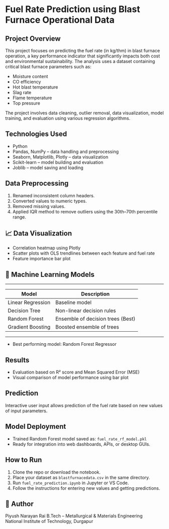 
# Fuel Rate Prediction using Blast Furnace Operational Data

## Project Overview

This project focuses on predicting the fuel rate (in kg/thm) in blast furnace operation, a key performance indicator that significantly impacts both cost and environmental sustainability. The analysis uses a dataset containing critical blast furnace parameters such as:

- Moisture content
- CO efficiency
- Hot blast temperature
- Slag rate
- Flame temperature
- Top pressure

The project involves data cleaning, outlier removal, data visualization, model training, and evaluation using various regression algorithms.

## Technologies Used

- Python
- Pandas, NumPy – data handling and preprocessing
- Seaborn, Matplotlib, Plotly – data visualization
- Scikit-learn – model building and evaluation
- Joblib – model saving and loading

## Data Preprocessing

1. Renamed inconsistent column headers.
2. Converted values to numeric types.
3. Removed missing values.
4. Applied IQR method to remove outliers using the 30th–70th percentile range.

## 📈 Data Visualization

- Correlation heatmap using Plotly
- Scatter plots with OLS trendlines between each feature and fuel rate
- Feature importance bar plot

## 🤖 Machine Learning Models

-----------------------------------------------------------
| Model               | Description                       |
|---------------------|-----------------------------------|
| Linear Regression   | Baseline model                    |
| Decision Tree       | Non-linear decision rules         |
| Random Forest       | Ensemble of decision trees (Best) |
| Gradient Boosting   | Boosted ensemble of trees         |
-----------------------------------------------------------

- Best performing model: Random Forest Regressor

## Results

- Evaluation based on R² score and Mean Squared Error (MSE)
- Visual comparison of model performance using bar plot

## Prediction

Interactive user input allows prediction of the fuel rate based on new values of input parameters.

## Model Deployment

- Trained Random Forest model saved as: `fuel_rate_rf_model.pkl`
- Ready for integration into web dashboards, APIs, or desktop GUIs.

## How to Run

1. Clone the repo or download the notebook.
2. Place your dataset as `blastfurnacedata.csv` in the same directory.
3. Run `fuel_rate_prediction.ipynb` in Jupyter or VS Code.
4. Follow the instructions for entering new values and getting predictions.

## 📌 Author

Piyush Narayan Rai
B.Tech – Metallurgical & Materials Engineering  
National Institute of Technology, Durgapur  
